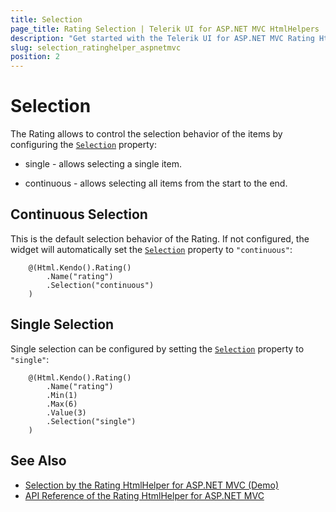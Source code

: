 ```yaml
---
title: Selection
page_title: Rating Selection | Telerik UI for ASP.NET MVC HtmlHelpers
description: "Get started with the Telerik UI for ASP.NET MVC Rating HtmlHelper and learn how to configure the selection behavior of the items."
slug: selection_ratinghelper_aspnetmvc
position: 2
---
```


# Selection

The Rating allows to control the selection behavior of the items by configuring the [`Selection`](https://docs.telerik.com/aspnet-mvc/api//Kendo.Mvc.UI.Fluent/RatingBuilder#selectionsystemstring) property:

* single - allows selecting a single item.

* continuous - allows selecting all items from the start to the end.

## Continuous Selection

This is the default selection behavior of the Rating. If not configured, the widget will automatically set the [`Selection`](https://docs.telerik.com/aspnet-mvc/api//Kendo.Mvc.UI.Fluent/RatingBuilder#selectionsystemstring) property to `"continuous"`:

```Razor
    @(Html.Kendo().Rating()
        .Name("rating")
        .Selection("continuous")
    )
```

## Single Selection

Single selection can be configured by setting the [`Selection`](https://docs.telerik.com/aspnet-mvc/api//Kendo.Mvc.UI.Fluent/RatingBuilder#selectionsystemstring) property to `"single"`:

```Razor
    @(Html.Kendo().Rating()
        .Name("rating")
        .Min(1)
        .Max(6)
        .Value(3)
        .Selection("single")
    )
```

## See Also

* [Selection by the Rating HtmlHelper for ASP.NET MVC (Demo)](https://demos.telerik.com/aspnet-mvc/rating/selection)
* [API Reference of the Rating HtmlHelper for ASP.NET MVC](http://docs.telerik.com/aspnet-mvc/api/Kendo.Mvc/Rating)
